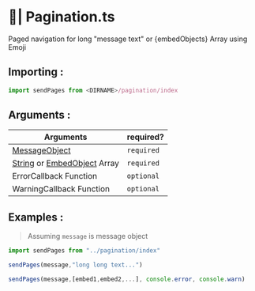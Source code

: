 # 🔢| Pagination.ts
Paged navigation for long "message text" or {embedObjects} Array using Emoji 

## Importing :
```typescript
import sendPages from <DIRNAME>/pagination/index
```

## Arguments :
Arguments   |required?
-----------|----------
[MessageObject](https://discord.js.org/#/docs/main/stable/class/Message) | `required`
[String](https://developer.mozilla.org/en-US/docs/Web/JavaScript/Reference/Global_Objects/String) or [EmbedObject](https://discord.js.org/#/docs/main/stable/class/MessageEmbed) Array | `required`
ErrorCallback Function | `optional`
WarningCallback Function | `optional`

## Examples :
> Assuming `message` is message object 
```typescript
import sendPages from "../pagination/index"

sendPages(message,"long long text...")

sendPages(message,[embed1,embed2,...], console.error, console.warn)
```